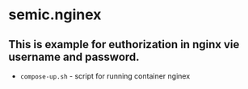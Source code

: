 # semic.nginex

## This is example for euthorization in nginx vie username and password.

- ```compose-up.sh``` - script for running container nginex